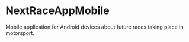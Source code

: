 # NextRaceAppMobile
Mobile application for Android devices about future races taking place in motorsport.
